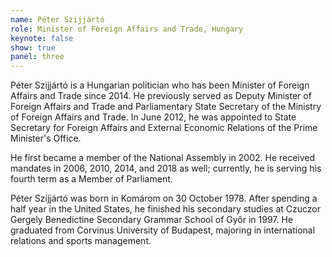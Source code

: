 ```yaml
---
name: Péter Szijjártó
role: Minister of Foreign Affairs and Trade, Hungary
keynote: false
show: true
panel: three
---
```


Péter Szijjártó is a Hungarian politician who has been Minister of Foreign Affairs and Trade since 2014. He previously served as Deputy Minister of Foreign Affairs and Trade and Parliamentary State Secretary of the Ministry of Foreign Affairs and Trade. In June 2012, he was appointed to State Secretary for Foreign Affairs and External Economic Relations of the Prime Minister's Office.

He first became a member of the National Assembly in 2002. He received mandates in 2006, 2010, 2014, and 2018 as well; currently, he is serving his fourth term as a Member of Parliament.

Péter Szijjártó was born in Komárom on 30 October 1978. After spending a half year in the United States, he finished his secondary studies at Czuczor Gergely Benedictine Secondary Grammar School of Győr in 1997. He graduated from  Corvinus University of Budapest, majoring in international relations and sports management.
